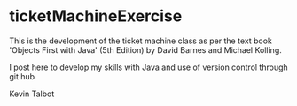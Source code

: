 # ticketMachineExercise

This is the development of the ticket machine class as per the text book 'Objects First with Java' (5th Edition) by David Barnes and Michael Kolling.

I post here to develop my skills with Java and use of version control through git hub

Kevin Talbot